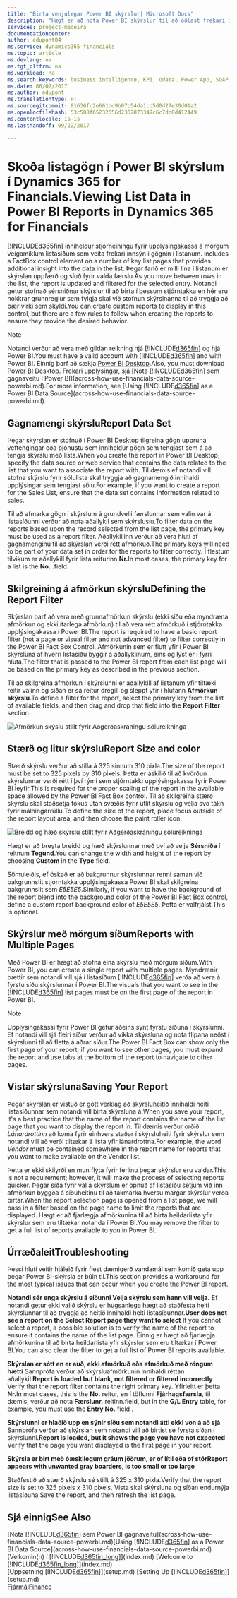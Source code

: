 ```yaml
---
title: "Birta venjulegar Power BI skýrslur| Microsoft Docs"
description: "Hægt er að nota Power BI skýrslur til að öðlast frekari innsýn í gögnin í listum í Financials."
services: project-madeira
documentationcenter: 
author: edupont04
ms.service: dynamics365-financials
ms.topic: article
ms.devlang: na
ms.tgt_pltfrm: na
ms.workload: na
ms.search.keywords: business intelligence, KPI, Odata, Power App, SOAP, analysis
ms.date: 06/02/2017
ms.author: edupont
ms.translationtype: HT
ms.sourcegitcommit: 81636fc2e661bd9b07c54da1cd5d0d27e30d01a2
ms.openlocfilehash: 53c588f65232656d2362873347c6c7dc0d412449
ms.contentlocale: is-is
ms.lasthandoff: 09/22/2017

---
```

# <a name="viewing-list-data-in-power-bi-reports-in-dynamics-365-for-financials"></a><span data-ttu-id="a6098-103">Skoða listagögn í Power BI skýrslum í Dynamics 365 for Financials.</span><span class="sxs-lookup"><span data-stu-id="a6098-103">Viewing List Data in Power BI Reports in Dynamics 365 for Financials</span></span>
[!INCLUDE[d365fin](includes/d365fin_md.md)]<span data-ttu-id="a6098-104"> inniheldur stjórneiningu fyrir upplýsingakassa á mörgum veigamiklum listasíðum sem veita frekari innsýn í gögnin í listanum.</span><span class="sxs-lookup"><span data-stu-id="a6098-104"> includes a FactBox control element on a number of key list pages that provides additional insight into the data in the list.</span></span> <span data-ttu-id="a6098-105">Þegar farið er milli lína í listanum er skýrslan uppfærð og síuð fyrir valda færslu.</span><span class="sxs-lookup"><span data-stu-id="a6098-105">As you move between rows in the list, the report is updated and filtered for the selected entry.</span></span> <span data-ttu-id="a6098-106">Notandi getur stofnað sérsniðnar skýrslur til að birta í þessum stjórntakka en hér eru nokkrar grunnreglur sem fylgja skal við stofnun skýrslnanna til að tryggja að þær virki sem skyldi.</span><span class="sxs-lookup"><span data-stu-id="a6098-106">You can create custom reports to display in this control, but there are a few rules to follow when creating the reports to ensure they provide the desired behavior.</span></span>  

> [!NOTE]  
>   <span data-ttu-id="a6098-107">Notandi verður að vera með gildan reikning hjá [!INCLUDE[d365fin](includes/d365fin_md.md)] og hjá Power BI.</span><span class="sxs-lookup"><span data-stu-id="a6098-107">You must have a valid account with [!INCLUDE[d365fin](includes/d365fin_md.md)] and with Power BI.</span></span> <span data-ttu-id="a6098-108">Einnig þarf að sækja [Power BI Desktop](https://powerbi.microsoft.com/en-us/desktop/).</span><span class="sxs-lookup"><span data-stu-id="a6098-108">Also, you must download [Power BI Desktop](https://powerbi.microsoft.com/en-us/desktop/).</span></span> <span data-ttu-id="a6098-109">Frekari upplýsingar, sjá [Nota [!INCLUDE[d365fin](includes/d365fin_md.md)] sem gagnaveitu í Power BI](across-how-use-financials-data-source-powerbi.md).</span><span class="sxs-lookup"><span data-stu-id="a6098-109">For more information, see [Using [!INCLUDE[d365fin](includes/d365fin_md.md)] as a Power BI Data Source](across-how-use-financials-data-source-powerbi.md).</span></span>  

## <a name="report-data-set"></a><span data-ttu-id="a6098-110">Gagnamengi skýrslu</span><span class="sxs-lookup"><span data-stu-id="a6098-110">Report Data Set</span></span>
<span data-ttu-id="a6098-111">Þegar skýrslan er stofnuð í Power BI Desktop tilgreina gögn uppruna veftengingar eða þjónustu sem inniheldur gögn sem tengjast sem á að tengja skýrslu með lista.</span><span class="sxs-lookup"><span data-stu-id="a6098-111">When you create the report in Power BI Desktop, specify the data source or web service that contains the data related to the list that you want to associate the report with.</span></span> <span data-ttu-id="a6098-112">Til dæmis ef notandi vill stofna skýrslu fyrir sölulista skal tryggja að gagnamengið innihaldi upplýsingar sem tengjast sölu.</span><span class="sxs-lookup"><span data-stu-id="a6098-112">For example, if you want to create a report for the Sales List, ensure that the data set contains information related to sales.</span></span>  

<span data-ttu-id="a6098-113">Til að afmarka gögn í skýrslum á grundvelli færslunnar sem valin var á listasíðunni verður að nota aðallykil sem skýrslusíu.</span><span class="sxs-lookup"><span data-stu-id="a6098-113">To filter data on the reports based upon the record selected from the list page, the primary key must be used as a report filter.</span></span> <span data-ttu-id="a6098-114">Aðallykillinn verður að vera hluti af gagnamenginu til að skýrslan verði rétt afmörkuð.</span><span class="sxs-lookup"><span data-stu-id="a6098-114">The primary keys will need to be part of your data set in order for the reports to filter correctly.</span></span> <span data-ttu-id="a6098-115">Í flestum tilvikum er aðallykill fyrir lista reiturinn **Nr.**</span><span class="sxs-lookup"><span data-stu-id="a6098-115">In most cases, the primary key for a list is the **No.**</span></span> <span data-ttu-id="a6098-116">.</span><span class="sxs-lookup"><span data-stu-id="a6098-116">field.</span></span>  

## <a name="defining-the-report-filter"></a><span data-ttu-id="a6098-117">Skilgreining á afmörkun skýrslu</span><span class="sxs-lookup"><span data-stu-id="a6098-117">Defining the Report Filter</span></span>
<span data-ttu-id="a6098-118">Skýrslan þarf að vera með grunnafmörkun skýrslu (ekki síðu eða myndræna afmörkun og ekki ítarlega afmörkun) til að vera rétt afmörkuð í stjórntakka upplýsingakassa í Power BI.</span><span class="sxs-lookup"><span data-stu-id="a6098-118">The report is required to have a basic report filter (not a page or visual filter and not advanced filter) to filter correctly in the Power BI Fact Box Control.</span></span> <span data-ttu-id="a6098-119">Afmörkunin sem er flutt yfir í Power BI skýrsluna af hverri listasíðu byggir á aðallyklinum, eins og lýst er í fyrri hluta.</span><span class="sxs-lookup"><span data-stu-id="a6098-119">The filter that is passed to the Power BI report from each list page will be based on the primary key as described in the previous section.</span></span>  

<span data-ttu-id="a6098-120">Til að skilgreina afmörkun í skýrslunni er aðallykill af listanum yfir tiltæki reitir valinn og síðan er sá reitur dregill og sleppt yfir í hlutann **Afmörkun skýrslu**.</span><span class="sxs-lookup"><span data-stu-id="a6098-120">To define a filter for the report, select the primary key from the list of available fields, and then drag and drop that field into the **Report Filter** section.</span></span>  

![Afmörkun skýslu stillt fyrir Aðgerðaskráningu sölureikninga](./media/across-how-use-powerbi-reports-factbox/financials-powerbi-report-filter.png)

## <a name="report-size-and-color"></a><span data-ttu-id="a6098-122">Stærð og litur skýrslu</span><span class="sxs-lookup"><span data-stu-id="a6098-122">Report Size and color</span></span>
<span data-ttu-id="a6098-123">Stærð skýrslu verður að stilla á 325 sinnum 310 pixla.</span><span class="sxs-lookup"><span data-stu-id="a6098-123">The size of the report must be set to 325 pixels by 310 pixels.</span></span> <span data-ttu-id="a6098-124">Þetta er áskilið til að kvörðun skýrslunnar verði rétt í því rými sem stjórntakki upplýsingakassa fyrir Power BI leyfir.</span><span class="sxs-lookup"><span data-stu-id="a6098-124">This is required for the proper scaling of the report in the available space allowed by the Power BI Fact Box control.</span></span> <span data-ttu-id="a6098-125">Til að skilgreina stærð skýrslu skal staðsetja fókus utan svæðis fyrir útlit skýrslu og velja svo tákn fyrir málningarrúllu.</span><span class="sxs-lookup"><span data-stu-id="a6098-125">To define the size of the report, place focus outside of the report layout area, and then choose the paint roller icon.</span></span>

![Breidd og hæð skýrslu stillt fyrir Aðgerðaskráningu sölureikninga](./media/across-how-use-powerbi-reports-factbox/financials-powerbi-report-sizing.png)

<span data-ttu-id="a6098-127">Hægt er að breyta breidd og hæð skýrslunnar með því að velja **Sérsníða** í reitnum **Tegund**.</span><span class="sxs-lookup"><span data-stu-id="a6098-127">You can change the width and height of the report by choosing **Custom** in the **Type** field.</span></span>

<span data-ttu-id="a6098-128">Sömuleiðis, ef óskað er að bakgrunnur skýrslunnar renni saman við bakgrunnslit stjórntakka upplýsingakassa Power BI skal skilgreina bakgrunnslit sem *E5E5E5*.</span><span class="sxs-lookup"><span data-stu-id="a6098-128">Similarly, if you want to have the background of the report blend into the background color of the Power BI Fact Box control, define a custom report background color of *E5E5E5*.</span></span> <span data-ttu-id="a6098-129">Þetta er valfrjálst.</span><span class="sxs-lookup"><span data-stu-id="a6098-129">This is optional.</span></span>  

## <a name="reports-with-multiple-pages"></a><span data-ttu-id="a6098-130">Skýrslur með mörgum síðum</span><span class="sxs-lookup"><span data-stu-id="a6098-130">Reports with Multiple Pages</span></span>
<span data-ttu-id="a6098-131">Með Power BI er hægt að stofna eina skýrslu með mörgum síðum.</span><span class="sxs-lookup"><span data-stu-id="a6098-131">With Power BI, you can create a single report with multiple pages.</span></span> <span data-ttu-id="a6098-132">Myndrænir þættir sem notandi vill sjá í listasíðum [!INCLUDE[d365fin](includes/d365fin_md.md)] verða að vera á fyrstu síðu skýrslunnar í Power BI.</span><span class="sxs-lookup"><span data-stu-id="a6098-132">The visuals that you want to see in the [!INCLUDE[d365fin](includes/d365fin_md.md)] list pages must be on the first page of the report in Power BI.</span></span>  

> [!NOTE]  
>  <span data-ttu-id="a6098-133">Upplýsingakassi fyrir Power BI getur aðeins sýnt fyrstu síðuna í skýrslunni. Ef notandi vill sjá fleiri síður verður að víkka skýrsluna og nota flipana neðst í skýrslunni til að fletta á aðrar síður.</span><span class="sxs-lookup"><span data-stu-id="a6098-133">The Power BI Fact Box can show only the first page of your report; if you want to see other pages, you must expand the report and use tabs at the bottom of the report to navigate to other pages.</span></span>  

## <a name="saving-your-report"></a><span data-ttu-id="a6098-134">Vistar skýrsluna</span><span class="sxs-lookup"><span data-stu-id="a6098-134">Saving Your Report</span></span>

<span data-ttu-id="a6098-135">Þegar skýrslan er vistuð er gott verklag að skýrsluheitið innihaldi heiti listasíðunnar sem notandi vill birta skýrsluna á.</span><span class="sxs-lookup"><span data-stu-id="a6098-135">When you save your report, it's a best practice that the name of the report contains the name of the list page that you want to display the report in.</span></span> <span data-ttu-id="a6098-136">Til dæmis verður orðið *Lánardrottinn* að koma fyrir einhvers staðar í skýrsluheiti fyrir skýrslur sem notandi vill að verði tiltækar á lista yfir lánardrottna.</span><span class="sxs-lookup"><span data-stu-id="a6098-136">For example, the word *Vendor* must be contained somewhere in the report name for reports that you want to make available on the Vendor list.</span></span>  

<span data-ttu-id="a6098-137">Þetta er ekki skilyrði en mun flýta fyrir ferlinu þegar skýrslur eru valdar.</span><span class="sxs-lookup"><span data-stu-id="a6098-137">This is not a requirement; however, it will make the process of selecting reports quicker.</span></span> <span data-ttu-id="a6098-138">Þegar síða fyrir val á skýrslum er opnuð af listasíðu setjum við inn afmörkun byggða á síðuheitinu til að takmarka hversu margar skýrslur verða birtar.</span><span class="sxs-lookup"><span data-stu-id="a6098-138">When the report selection page is opened from a list page, we will pass in a filter based on the page name to limit the reports that are displayed.</span></span>  <span data-ttu-id="a6098-139">Hægt er að fjarlægja afmörkunina til að birta heildarlista yfir skýrslur sem eru tiltækar notanda í Power BI.</span><span class="sxs-lookup"><span data-stu-id="a6098-139">You may remove the filter to get a full list of reports available to you in Power BI.</span></span>  

## <a name="troubleshooting"></a><span data-ttu-id="a6098-140">Úrræðaleit</span><span class="sxs-lookup"><span data-stu-id="a6098-140">Troubleshooting</span></span>
<span data-ttu-id="a6098-141">Þessi hluti veitir hjáleið fyrir flest dæmigerð vandamál sem komið geta upp þegar Power BI-skýrsla er búin til.</span><span class="sxs-lookup"><span data-stu-id="a6098-141">This section provides a workaround for the most typical issues that can occur when you create the Power BI report.</span></span>  

<span data-ttu-id="a6098-142">**Notandi sér enga skýrslu á síðunni Velja skýrslu sem hann vill velja.** Ef notandi getur ekki valið skýrslu er hugsanlega hægt að staðfesta heiti skýrslunnar til að tryggja að heitið innihaldi heiti listasíðunnar.</span><span class="sxs-lookup"><span data-stu-id="a6098-142">**User does not see a report on the Select Report page they want to select** If you cannot select a report, a possible solution is to verify the name of the report to ensure it contains the name of the list page.</span></span> <span data-ttu-id="a6098-143">Einnig er hægt að fjarlægja afmörkunina til að birta heildarlista yfir skýrslur sem eru tiltækar í Power BI.</span><span class="sxs-lookup"><span data-stu-id="a6098-143">You can also clear the filter to get a full list of Power BI reports available.</span></span>  

<span data-ttu-id="a6098-144">**Skýrslan er sótt en er auð, ekki afmörkuð eða afmörkuð með röngum hætti** Sannprófa verður að skýrsluafmörkunin innihaldi réttan aðallykil.</span><span class="sxs-lookup"><span data-stu-id="a6098-144">**Report is loaded but blank, not filtered or filtered incorrectly** Verify that the report filter contains the right primary key.</span></span> <span data-ttu-id="a6098-145">Yfirleitt er þetta **Nr.**</span><span class="sxs-lookup"><span data-stu-id="a6098-145">In most cases, this is the **No.**</span></span> <span data-ttu-id="a6098-146">reitur, en í töflunni **Fjárhagsfærsla**, til dæmis, verður að nota **Færslunr.** reitinn.</span><span class="sxs-lookup"><span data-stu-id="a6098-146">field, but in the **G/L Entry** table, for example, you must use the **Entry No.** field  .</span></span>

<span data-ttu-id="a6098-147">**Skýrslunni er hlaðið upp en sýnir síðu sem notandi átti ekki von á að sjá** Sannprófa verður að skýrslan sem notandi vill að birtist sé fyrsta síðan í skýrslunni.</span><span class="sxs-lookup"><span data-stu-id="a6098-147">**Report is loaded, but it shows the page you have not expected** Verify that the page you want displayed is the first page in your report.</span></span>  

<span data-ttu-id="a6098-148">**Skýrsla er birt með óæskilegum gráum jöðrum, er of lítil eða of stór**</span><span class="sxs-lookup"><span data-stu-id="a6098-148">**Report appears with unwanted gray boarders, is too small or too large**</span></span>

<span data-ttu-id="a6098-149">Staðfestið að stærð skýrslu sé stillt á 325 x 310 pixla.</span><span class="sxs-lookup"><span data-stu-id="a6098-149">Verify that the report size is set to 325 pixels x 310 pixels.</span></span> <span data-ttu-id="a6098-150">Vista skal skýrsluna og síðan endurnýja listasíðuna.</span><span class="sxs-lookup"><span data-stu-id="a6098-150">Save the report, and then refresh the list page.</span></span>  

## <a name="see-also"></a><span data-ttu-id="a6098-151">Sjá einnig</span><span class="sxs-lookup"><span data-stu-id="a6098-151">See Also</span></span>
<span data-ttu-id="a6098-152">[Nota [!INCLUDE[d365fin](includes/d365fin_md.md)] sem Power BI gagnaveitu](across-how-use-financials-data-source-powerbi.md)</span><span class="sxs-lookup"><span data-stu-id="a6098-152">[Using [!INCLUDE[d365fin](includes/d365fin_md.md)] as a Power BI Data Source](across-how-use-financials-data-source-powerbi.md)</span></span>  
<span data-ttu-id="a6098-153">[Velkomin(n) í [!INCLUDE[d365fin_long](includes/d365fin_long_md.md)]](index.md)  </span><span class="sxs-lookup"><span data-stu-id="a6098-153">[Welcome to [!INCLUDE[d365fin_long](includes/d365fin_long_md.md)]](index.md)  </span></span>  
<span data-ttu-id="a6098-154">[Uppsetning [!INCLUDE[d365fin](includes/d365fin_md.md)]](setup.md)  </span><span class="sxs-lookup"><span data-stu-id="a6098-154">[Setting Up [!INCLUDE[d365fin](includes/d365fin_md.md)]](setup.md)  </span></span>  
[<span data-ttu-id="a6098-155">Fjármál</span><span class="sxs-lookup"><span data-stu-id="a6098-155">Finance</span></span>](finance.md)  

